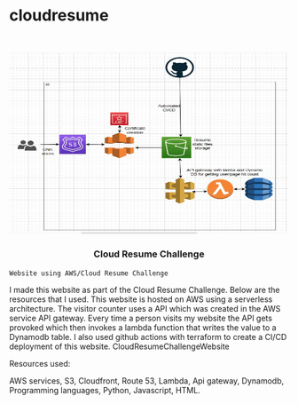 # cloudresume
<br />

<p align="center">
  <a href="img/">
    <img src="CloudArchitecture.jfif" alt="Architecture" width="821" height="327">
  </a>
  <h3 align="center">Cloud Resume Challenge</h3>
<p align="center">

    Website using AWS/Cloud Resume Challenge
I made this website as part of the Cloud Resume Challenge. Below are the resources that I used. This website is hosted on AWS using a serverless architecture. The visitor counter uses a API which was created in the AWS service API gateway. Every time a person visits my website the API gets provoked which then invokes a lambda function that writes the value to a Dynamodb table. I also used github actions with terraform to create a CI/CD deployment of this website. CloudResumeChallengeWebsite

Resources used:

AWS services, 
S3,
Cloudfront,
Route 53,
Lambda,
Api gateway,
Dynamodb,
Programming languages,
Python,
Javascript,
HTML.
    <br />
  </p>




